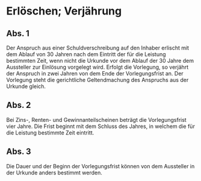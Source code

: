 # Erlöschen; Verjährung



## Abs. 1

 Der Anspruch aus einer Schuldverschreibung auf den Inhaber erlischt mit dem Ablauf von 30 Jahren nach dem Eintritt der für die Leistung bestimmten Zeit, wenn nicht die Urkunde vor dem Ablauf der 30 Jahre dem Aussteller zur Einlösung vorgelegt wird. Erfolgt die Vorlegung, so verjährt der Anspruch in zwei Jahren von dem Ende der Vorlegungsfrist an. Der Vorlegung steht die gerichtliche Geltendmachung des Anspruchs aus der Urkunde gleich.

## Abs. 2

 Bei Zins-, Renten- und Gewinnanteilscheinen beträgt die Vorlegungsfrist vier Jahre. Die Frist beginnt mit dem Schluss des Jahres, in welchem die für die Leistung bestimmte Zeit eintritt.

## Abs. 3

 Die Dauer und der Beginn der Vorlegungsfrist können von dem Aussteller in der Urkunde anders bestimmt werden. 

